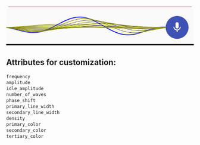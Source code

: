 ![Figure 1-1](Screenshot_2017-09-04.png?raw=true)

## Attributes for customization: 
    frequency
    amplitude
    idle_amplitude
    number_of_waves
    phase_shift
    primary_line_width
    secondary_line_width
    density
    primary_color
    secondary_color
    tertiary_color
